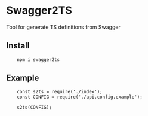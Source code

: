 # Swagger2TS
Tool for generate TS definitions from Swagger

## Install

```
    npm i swagger2ts
```

## Example
```
    const s2ts = require('./index');
    const CONFIG = require('./api.config.example');

    s2ts(CONFIG);
```